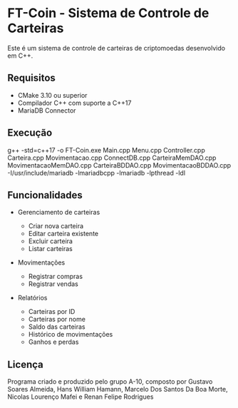 # FT-Coin - Sistema de Controle de Carteiras

Este é um sistema de controle de carteiras de criptomoedas desenvolvido em C++.

## Requisitos

- CMake 3.10 ou superior
- Compilador C++ com suporte a C++17
- MariaDB Connector

## Execução

g++ -std=c++17 -o FT-Coin.exe Main.cpp Menu.cpp Controller.cpp Carteira.cpp Movimentacao.cpp ConnectDB.cpp CarteiraMemDAO.cpp MovimentacaoMemDAO.cpp CarteiraBDDAO.cpp MovimentacaoBDDAO.cpp -I/usr/include/mariadb -lmariadbcpp -lmariadb -lpthread -ldl

## Funcionalidades

- Gerenciamento de carteiras
  - Criar nova carteira
  - Editar carteira existente
  - Excluir carteira
  - Listar carteiras

- Movimentações
  - Registrar compras
  - Registrar vendas

- Relatórios
  - Carteiras por ID
  - Carteiras por nome
  - Saldo das carteiras
  - Histórico de movimentações
  - Ganhos e perdas

## Licença

Programa criado e produzido pelo grupo A-10, composto por Gustavo Soares Almeida, Hans William Hamann, Marcelo Dos Santos Da Boa Morte, Nicolas Lourenço Mafei e Renan Felipe Rodrigues
